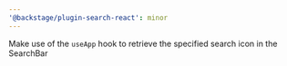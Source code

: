 ```yaml
---
'@backstage/plugin-search-react': minor
---
```


Make use of the `useApp` hook to retrieve the specified search icon in the SearchBar
